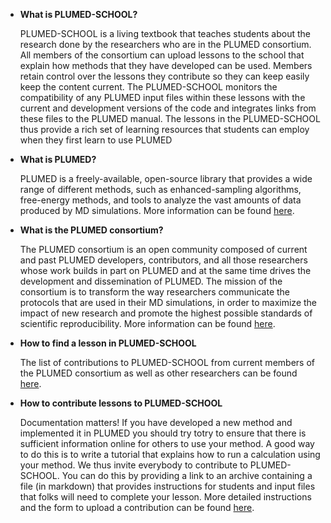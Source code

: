 * __What is PLUMED-SCHOOL?__

  PLUMED-SCHOOL is a living textbook that teaches students about the research done by the researchers who are in the PLUMED consortium.
  All members of the consortium can upload lessons to the school that explain how methods that they have developed can be used.  Members
  retain control over the lessons they contribute so they can keep easily keep the content current.  The PLUMED-SCHOOL monitors the 
  compatibility of any PLUMED input files within these lessons with the current and development versions of the code and integrates links 
  from these files to the PLUMED manual.  The lessons in the PLUMED-SCHOOL thus provide a rich set of learning resources that students can
  employ when they first learn to use PLUMED

* __What is PLUMED?__

  PLUMED is a freely-available, open-source library that provides a wide range of different methods, such as enhanced-sampling algorithms, free-energy methods, and tools to analyze the vast amounts
  of data produced by MD simulations. More information can be found [here](http://www.plumed.org).

* __What is the PLUMED consortium?__

  The PLUMED consortium is an open community composed of current and past PLUMED developers, contributors,
  and all those researchers whose work builds in part on PLUMED and at the same time drives
  the development and dissemination of PLUMED.
  The mission of the consortium is to transform the way researchers communicate the
  protocols that are used in their MD simulations, in order to maximize the impact of
  new research and promote the highest possible standards of scientific reproducibility.
  More information can be found [here](http://www.plumed-nest.org/consortium.md).

* __How to find a lesson in PLUMED-SCHOOL__

  The list of contributions to PLUMED-SCHOOL from current members of the PLUMED consortium as well as other researchers
  can be found [here](browse.md).

* __How to contribute lessons to PLUMED-SCHOOL__

  Documentation matters! If you have developed a new method and implemented it in PLUMED you should 
  try totry to  ensure that there is sufficient information online for others to use your method. A good way to 
  do this is to write a tutorial that explains how to run a calculation using your method.  We thus invite
  everybody to contribute to PLUMED-SCHOOL. You can do this by providing
  a link to an archive containing a file (in markdown) that provides instructions for students and input files 
  that folks will need to complete your lesson. 
  More detailed instructions and the form to upload a contribution can be found [here](contribute.md).

